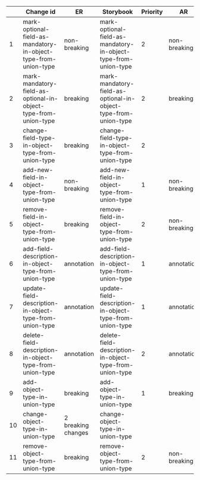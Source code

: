 |    | Change id                                                       | ER                 | Storybook                                                       | Priority | AR           | Questions        | Test   |
|----|-----------------------------------------------------------------|--------------------|-----------------------------------------------------------------|----------|--------------|------------------|--------|
| 1  | mark-optional-field-as-mandatory-in-object-type-from-union-type | non-breaking       | mark-optional-field-as-mandatory-in-object-type-from-union-type | 2        | non-breaking | action is add    | exists |
| 2  | mark-mandatory-field-as-optional-in-object-type-from-union-type | breaking           | mark-mandatory-field-as-optional-in-object-type-from-union-type | 2        | breaking     | action is remove | exists |
| 3  | change-field-type-in-object-type-from-union-type                | breaking           | change-field-type-in-object-type-from-union-type                | 2        |              | 2 diffs          | exists |
| 4  | add-new-field-in-object-type-from-union-type                    | non-breaking       | add-new-field-in-object-type-from-union-type                    | 1        | non-breaking |                  | exists |
| 5  | remove-field-in-object-type-from-union-type                     | breaking           | remove-field-in-object-type-from-union-type                     | 2        | non-breaking |                  | exists |
| 6  | add-field-description-in-object-type-from-union-type            | annotation         | add-field-description-in-object-type-from-union-type            | 1        | annotation   |                  | exists |
| 7  | update-field-description-in-object-type-from-union-type         | annotation         | update-field-description-in-object-type-from-union-type         | 1        | annotation   |                  | exists |
| 8  | delete-field-description-in-object-type-from-union-type         | annotation         | delete-field-description-in-object-type-from-union-type         | 2        | annotation   |                  | exists |
| 9  | add-object-type-in-union-type                                   | breaking           | add-object-type-in-union-type                                   | 1        | breaking     |                  | exists |
| 10 | change-object-type-in-union-type                                | 2 breaking changes | change-object-type-in-union-type                                |          |              |                  |        |
| 11 | remove-object-type-from-union-type                              | breaking           | remove-object-type-from-union-type                              | 2        | non-breaking |                  | exists |
